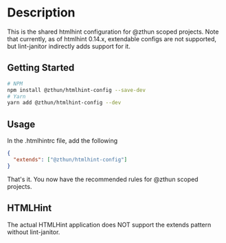 # Description

This is the shared htmlhint configuration for @zthun scoped projects. Note that currently, as of htmlhint 0.14.x, extendable configs are not supported, but lint-janitor indirectly adds support for it.

## Getting Started

```sh
# NPM
npm install @zthun/htmlhint-config --save-dev
# Yarn
yarn add @zthun/htmlhint-config --dev
```

## Usage

In the .htmlhintrc file, add the following

```json
{
  "extends": ["@zthun/htmlhint-config"]
}
```

That's it. You now have the recommended rules for @zthun scoped projects.

## HTMLHint

The actual HTMLHint application does NOT support the extends pattern without lint-janitor.
